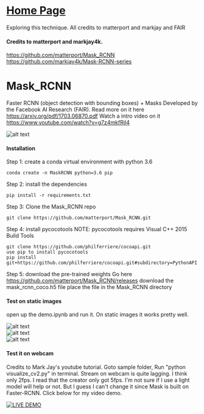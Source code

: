 # [Home Page](https://noelcodes.github.io/)

Exploring this technique. All credits to matterport and markjay and FAIR
#### Credits to matterport and markjay4k.
https://github.com/matterport/Mask_RCNN <br>
https://github.com/markjay4k/Mask-RCNN-series <br>

# Mask_RCNN
Faster RCNN (object detection with bounding boxes) + Masks
Developed by the Facebook AI Research (FAIR).
Read more on it here https://arxiv.org/pdf/1703.06870.pdf
Watch a intro video on it https://www.youtube.com/watch?v=g7z4mkfRjI4

![alt text](https://i.imgur.com/u1TkBuf.jpg)   

#### Installation
Step 1: create a conda virtual environment with python 3.6
```
conda create -n MaskRCNN python=3.6 pip
```
Step 2: install the dependencies
```
pip install -r requirements.txt
```

Step 3: Clone the Mask_RCNN repo
```
git clone https://github.com/matterport/Mask_RCNN.git
```
Step 4: install pycocotools
NOTE: pycocotools requires Visual C++ 2015 Build Tools
```
git clone https://github.com/philferriere/cocoapi.git
use pip to install pycocotools
pip install git+https://github.com/philferriere/cocoapi.git#subdirectory=PythonAPI
```
Step 5: download the pre-trained weights
Go here https://github.com/matterport/Mask_RCNN/releases
download the mask_rcnn_coco.h5 file
place the file in the Mask_RCNN directory

#### Test on static images
open up the demo.ipynb and run it.
On static images it works pretty well.

![alt text](https://i.imgur.com/5gxZwCw.png)   
![alt text](https://i.imgur.com/IbU73eX.png)   
![alt text](https://i.imgur.com/4WhUnhf.png)   

#### Test it on webcam
Credits to Mark Jay's youtube tutorial. 
Goto sample folder, Run "python visualize_cv2.py" in terminal.
Stream on webcam is quite lagging. I think only 2fps. I read that the creator only got 5fps. I'm not sure if I use a light model will help or not. But I guess I can't change it since Mask is built on Faster-RCNN.
Click below for my video demo.

[![LIVE DEMO](https://i.imgur.com/mUoP1J1.jpg)](https://youtu.be/_I44RHIIe2A)  


